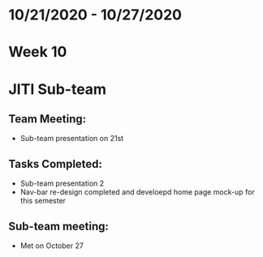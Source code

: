 # 10/21/2020 - 10/27/2020
# Week 10
# JITI Sub-team

## Team Meeting:
  - Sub-team presentation on 21st

## Tasks Completed:
  - Sub-team presentation 2
  - Nav-bar re-design completed and develoepd home page mock-up for this semester
  
  
## Sub-team meeting:
  -  Met on October 27
